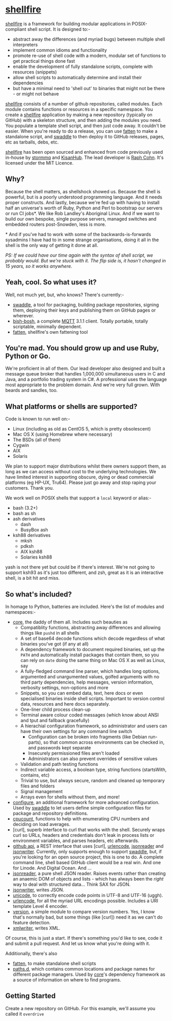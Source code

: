 # [shellfire]

[shellfire] is a framework for building modular applications in POSIX-compliant shell script. It is designed to:-

* abstract away the differences (and myriad bugs) between multiple shell interpreters
* implement common idioms and functionality
* promote re-use of shell code with a modern, modular set of functions to get practical things done fast
* enable the development of fully standalone scripts, complete with resources (snippets)
* allow shell scripts to automatically determine and install their dependencies
* but have a minimal need to 'shell out' to binaries that might not be there - or might not behave

[shellfire] consists of a number of github repositories, called modules. Each module contains functions or resources in a specific namespace. You create a [shellfire] application by making a new repository (typically on GitHub) with a skeleton structure, and then adding the modules you need. You populate a template shell script, and then just code away. It couldn't be easier. When you're ready to do a release, you can use [fatten] to make 
a standalone script, and [swaddle] to then deploy it to GitHub releases, pages, etc as tarballs, debs, etc.

[shellfire] has been open sourced and enhanced from code previously used in-house by [stormmq](http://stormmq.com/) and [KisanHub](http://www.kisanhub.com/). The lead developer is [Raph Cohn](https://github.com/raphaelcohn). It's licensed under the MIT Licence.

## Why?
Because the shell matters, as shellshock showed us. Because the shell is powerful, but is a poorly understood programming language. And it needs proper constructs. And lastly, because we're fed up with having to install half an universe's worth of Ruby, Python and Perl to bootstrap our servers or run CI jobs\*. We like Rob Landley's Aboriginal Linux. And if we want to build our own bespoke, single purpose servers, managed switches and embedded routers post-Snowden, less is more.

\* And if you've had to work with some of the backwards-is-forwards sysadmins I have had to in some strange organisations, doing it all in the shell is the only way of getting it done at all.

_PS: If we could have our time again with the syntax of shell script, we probably would. But we're stuck with it. The flip side is, it hasn't changed in 15 years, so it works anywhere._

## Yeah, cool. So what uses it?

Well, not much yet, but, who knows? There's currently:-

* [swaddle], a tool for packaging, building package repositories, signing them, deploying their keys and publishing them on GitHub pages or wherever.
* [bish-bosh], a complete [MQTT](http://mqtt.org/) 3.1.1 client. Totally portable, totally scriptable, minimally dependent.
* [fatten], shellfire's own fattening tool

## You're mad. You should grow up and use Ruby, Python or Go.
We're proficient in all of them. Our lead developer also designed and built a message queue broker that handles 1,000,000 simultaneous users in C and Java, and a portfolio trading system in C#. A professional uses the language most appropriate to the problem domain. And we're very full grown. With beards and sandles, too.

## What platforms or shells are supported?

Code is known to run well on:-

* Linux (including as old as CentOS 5, which is pretty obsolescent)
* Mac OS X (using Homebrew where necessary)
* The BSDs (all of them)
* Cygwin
* AIX
* Solaris

We plan to support major distributions whilst there owners support them, as long as we can access without cost to the underlying technologies. We have limited interest in supporting obscure, dying or dead commercial platforms (eg HP-UX, Tru64). Please just go away and stop raping your customers. Thank you.

We work well on POSIX shells that support a `local` keyword or alias:-

* bash (3.2+)
* bash as sh
* ash derivatives
  * dash
  * BusyBox ash
* ksh88 derivatives
  * mksh
  * pdksh
  * AIX ksh88
  * Solaries ksh88

yash is not there yet but could be if there's interest. We're not going to support ksh93 as it's just too different, and zsh, great as it is an interactive shell, is a bit hit and miss.

## So what's included?
In homage to Python, batteries are included. Here's the list of modules and namespaces:-

* [core], the daddy of them all. Includes such beauties as
  * Compatiblity functions, abstracting away differences and allowing things like `pushd` in all shells
  * A set of base64 decode functions which decode regardless of what binaries you've got (if any at all)
  * A dependency framework to document required binaries, set up the `PATH` and automatically install packages that contain them, so you can rely on `date` doing the same thing on Mac OS X as well as Linux, say
  * A fully-fledged command line parser, which handles long options, argumented and unargumented values, golfed arguments with no third party dependencies, help messages, version information, verbosity settings, non-options and more
  * Snippets, so you can embed data, text, here docs or even specialised binaries inside shell scripts. Important to version control data, resources and here docs separately.
  * One-liner child process clean-up
  * Terminal aware colour coded messages (which know about ANSI and tput and fallback gracefully)
  * A hierachial configuration framework, so administrator and users can have their own settings for any command line switch
	* Configuration can be broken into fragments (like Debian run-parts), so that common across environments can be checked in, and passwords kept separate
    * Insecurely permissioned files aren't loaded
    * Administrators can also prevent overrides of sensitive values
  * Validation and path testing functions
  * Indirect variable access, a boolean type, string functions (startsWith, contains, etc)
  * Trivial to use, but always secure, random and cleaned up temporary files and folders
  * Signal management
  * Arrays even for shells without them, and more!
* [configure], an additional framework for more advanced configuration. Used by [swaddle] to let users define simple configuration files for package and repository definitions.
* [cpucount], functions to help with enumerating CPU numbers and deciding on load averages.
* [curl], superb interface to curl that works with the shell. Securely wraps curl so URLs, headers and credentials don't leak in process lists or environment variables, and parses headers, etc afterwards.
* [github api], a REST interface that uses [curl], [urlencode], [jsonreader] and [jsonwriter]. Currently, only supports enough to support [swaddle], but, if you're looking for an open source project, this is one to do. A complete command line, shell based GitHub client would be a real win. And one for Linode. And Digital Ocean. And ...
* [jsonreader], a pure shell JSON reader. Raises events rather than creating an anaemic DOM of objects and lists - which has always been the _right_ way to deal with structured data... Think SAX for JSON.
* [jsonwriter], writes JSON.
* [unicode], to correctly encode code points in UTF-8 and UTF-16 (uggh).
* [urlencode], for all the myriad URL encodings possible. Includes a URI template Level 4 encoder.
* [version], a simple module to compare version numbers. Yes, I know that's normally bad, but some things (like [curl]) need it as we can't do feature detection.
* [xmlwriter], writes XML.

Of course, this is just a start. If there's something you'd like to see, code it and submit a pull request. And let us know what you're doing with it.

Additionally, there's also

* [fatten], to make standalone shell scripts
* [paths.d], which contains common locations and package names for different package managers. Used by [core]'s dependency framework as a source of information on where to find programs.

## Getting Started

Create a new repository on GitHub. For this example, we'll assume you called it `overdrive`

[shellfire]: https://github.com/shellfire-dev "shellfire homepage"
[fatten]: https://github.com/shellfire-dev/fatten "fatten homepage"
[swaddle]: https://github.com/raphaelcohn/swaddle "Swaddle homepage"
[bish-bosh]: https://github.com/raphaelcohn/bish-bosh "bish-bosh homepage"
[core]: https://github.com/shellfire-dev/core "shellfire core module homepage"
[configure]: https://github.com/shellfire-dev/configure "shellfire configure module homepage"
[cpucount]: https://github.com/shellfire-dev/cpucount "shellfire cpucount module homepage"
[github api]: https://github.com/shellfire-dev/github "shellfire github api module homepage"
[jsonreader]: https://github.com/shellfire-dev/jsonreader "shellfire jsonreader module homepage"
[jsonwriter]: https://github.com/shellfire-dev/jsonwriter "shellfire jsonwriter module homepage"
[unicode]: https://github.com/shellfire-dev/unicode "shellfire unicode module homepage"
[urlencode]: https://github.com/shellfire-dev/urlencode "shellfire urlencode module homepage"
[version]: https://github.com/shellfire-dev/version "shellfire version module homepage"
[xmlwriter]: https://github.com/shellfire-dev/xmlwriter "shellfire xmlwriter module homepage"
[paths.d]: https://github.com/shellfire-dev/paths.d "shellfire paths.d path data homepage"
